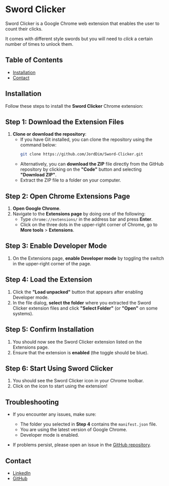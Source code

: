 # Sword Clicker

Sword Clicker is a Google Chrome web extension that enables the user to count their clicks.

It comes with different style swords but you will need to _click_ a certain number of times to unlock them.

## Table of Contents

- [Installation](#installation)
- [Contact](#contact)

## Installation

Follow these steps to install the **Sword Clicker** Chrome extension:

## Step 1: Download the Extension Files

1. **Clone or download the repository**:
   - If you have Git installed, you can clone the repository using the command below:
     ```bash
     git clone https://github.com/JordDim/Sword-Clicker.git
     ```
   - Alternatively, you can **download the ZIP** file directly from the GitHub repository by clicking on the **"Code"** button and selecting **"Download ZIP"**.
   - Extract the ZIP file to a folder on your computer.

## Step 2: Open Chrome Extensions Page

1. **Open Google Chrome**.
2. Navigate to the **Extensions page** by doing one of the following:
   - Type `chrome://extensions/` in the address bar and press **Enter**.
   - Click on the three dots in the upper-right corner of Chrome, go to **More tools** > **Extensions**.

## Step 3: Enable Developer Mode

1. On the Extensions page, **enable Developer mode** by toggling the switch in the upper-right corner of the page.

## Step 4: Load the Extension

1. Click the **"Load unpacked"** button that appears after enabling Developer mode.
2. In the file dialog, **select the folder** where you extracted the Sword Clicker extension files and click **"Select Folder"** (or **"Open"** on some systems).

## Step 5: Confirm Installation

1. You should now see the Sword Clicker extension listed on the Extensions page.
2. Ensure that the extension is **enabled** (the toggle should be blue).

## Step 6: Start Using Sword Clicker

1. You should see the Sword Clicker icon in your Chrome toolbar.
2. Click on the icon to start using the extension!

## Troubleshooting

- If you encounter any issues, make sure:

  - The folder you selected in **Step 4** contains the `manifest.json` file.
  - You are using the latest version of Google Chrome.
  - Developer mode is enabled.

- If problems persist, please open an issue in the [GitHub repository](https://github.com/JordDim/Sword-Clicker/issues).

## Contact

- [LinkedIn](https://www.linkedin.com/in/jordandimelow/)
- [GitHub](https://github.com/JordDim)
